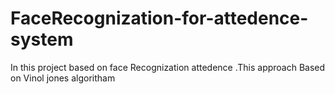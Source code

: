 # FaceRecognization-for-attedence-system
In this project based on face Recognization attedence .This approach Based on Vinol jones algoritham
